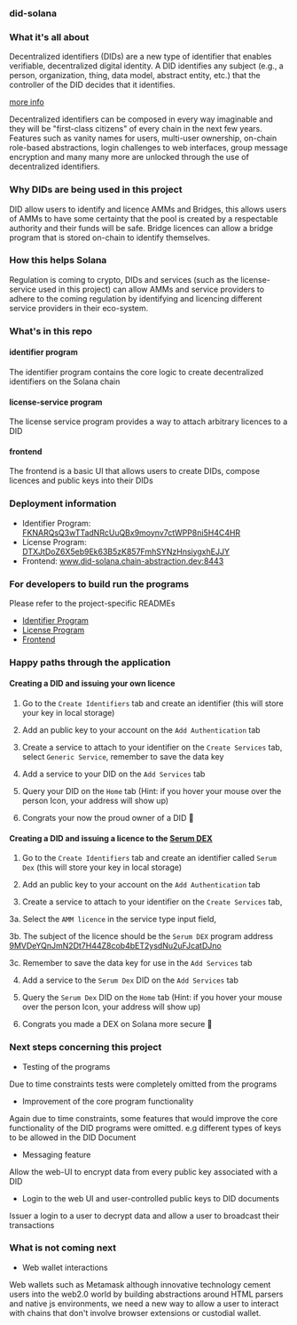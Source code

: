 ### did-solana

### What it's all about

Decentralized identifiers (DIDs) are a new type of identifier that enables verifiable, decentralized digital identity. A DID identifies any subject (e.g., a person, organization, thing, data model, abstract entity, etc.) that the controller of the DID decides that it identifies.

[more info](https://w3c.github.io/did-core/)

Decentralized identifiers can be composed in every way imaginable and they will be "first-class citizens" of every chain in the next few years. Features such as vanity names for users, multi-user ownership, on-chain role-based abstractions, login challenges to web interfaces, group message encryption and many many more are unlocked through the use of decentralized identifiers.

### Why DIDs are being used in this project

DID allow users to identify and licence AMMs and Bridges, this allows users of AMMs to have some certainty that the pool is created by a respectable authority and their funds will be safe. Bridge licences can allow a bridge program that is stored on-chain to identify themselves.

### How this helps Solana

Regulation is coming to crypto, DIDs and services (such as the license-service used in this project) can allow AMMs and service providers to adhere to the coming regulation by identifying and licencing different service providers in their eco-system.

### What's in this repo

#### identifier program

The identifier program contains the core logic to create decentralized identifiers on the Solana chain

#### license-service program

The license service program provides a way to attach arbitrary licences to a DID

#### frontend

The frontend is a basic UI that allows users to create DIDs, compose licences and public keys into their DIDs

### Deployment information

- Identifier Program: [FKNARQsQ3wTTadNRcUuQBx9moynv7ctWPP8ni5H4C4HR](https://explorer.solana.com/address/FKNARQsQ3wTTadNRcUuQBx9moynv7ctWPP8ni5H4C4HR?cluster=devnet)
- License Program: [DTXJtDoZ6X5eb9Ek63B5zK857FmhSYNzHnsiygxhEJJY](https://explorer.solana.com/address/DTXJtDoZ6X5eb9Ek63B5zK857FmhSYNzHnsiygxhEJJY?cluster=devnet)
- Frontend: <a target="_blank" href="https://did-solana.chain-abstraction.dev">www.did-solana.chain-abstraction.dev:8443</a>

### For developers to build run the programs

Please refer to the project-specific READMEs

- [Identifier Program](program/identifier/README.md)
- [License Program](program/license-service/README.md)
- [Frontend](frontend/README.md)

### Happy paths through the application

#### Creating a DID and issuing your own licence

1. Go to the `Create Identifiers` tab and create an identifier (this will store your key in local storage)

2. Add an public key to your account on the `Add Authentication` tab

3. Create a service to attach to your identifier on the `Create Services` tab, select `Generic Service`, remember to save the data key

4. Add a service to your DID on the `Add Services` tab

6. Query your DID on the `Home` tab (Hint: if you hover your mouse over the person Icon, your address will show up)

7. Congrats your now the proud owner of a DID 🎉

#### Creating a DID and issuing a licence to the <a target="_blank" href="https://github.com/project-serum/serum-dex">Serum DEX</a>

1. Go to the `Create Identifiers` tab and create an identifier called `Serum Dex` (this will store your key in local storage)

2. Add an public key to your account on the `Add Authentication` tab

3. Create a service to attach to your identifier on the `Create
Services` tab,

  3a. Select the `AMM licence` in the service type input field,

  3b. The subject of the licence should be the `Serum DEX` program address <a target="_blank" href="https://explorer.solana.com/address/9MVDeYQnJmN2Dt7H44Z8cob4bET2ysdNu2uFJcatDJno?cluster=devnet"> 9MVDeYQnJmN2Dt7H44Z8cob4bET2ysdNu2uFJcatDJno</a>

  3c. Remember to save the data key for use in the `Add Services`
  tab 
  
4. Add a service to the `Serum Dex` DID on the `Add Services` tab

6. Query the `Serum Dex` DID on the `Home` tab (Hint: if you hover your mouse over the person Icon, your address will show up)

7. Congrats you made a DEX on Solana more secure 🎉


### Next steps concerning this project

- Testing of the programs

Due to time constraints tests were completely omitted from the programs

- Improvement of the core program functionality

Again due to time constraints, some features that would improve the core functionality of the DID programs were omitted. e.g different types of keys to be allowed in the DID Document

- Messaging feature

Allow the web-UI to encrypt data from every public key associated with  a DID

- Login to the web UI and user-controlled public keys to DID documents

Issuer a login to a user to decrypt data and allow a user to broadcast their transactions

### What is not coming next

- Web wallet interactions

Web wallets such as Metamask although innovative technology cement users into the web2.0 world by building abstractions around HTML parsers and native js environments, we need a new way to allow a user to interact with chains that don't involve browser extensions or custodial wallet.

